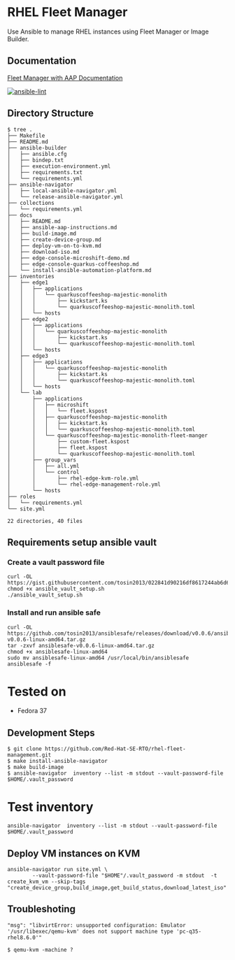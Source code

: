# RHEL Fleet Manager
Use Ansible to manage RHEL instances using Fleet Manager or Image Builder. 

## Documentation
[Fleet Manager with AAP Documentation](docs/README.md)

[![ansible-lint](https://github.com/Red-Hat-SE-RTO/rhel-fleet-management/actions/workflows/ansible-lint.yml/badge.svg)](https://github.com/Red-Hat-SE-RTO/rhel-fleet-management/actions/workflows/ansible-lint.yml)

## Directory Structure 
```
$ tree .
├── Makefile
├── README.md
├── ansible-builder
│   ├── ansible.cfg
│   ├── bindep.txt
│   ├── execution-environment.yml
│   ├── requirements.txt
│   └── requirements.yml
├── ansible-navigator
│   ├── local-ansible-navigator.yml
│   └── release-ansible-navigator.yml
├── collections
│   └── requirements.yml
├── docs
│   ├── README.md
│   ├── ansible-aap-instructions.md
│   ├── build-image.md
│   ├── create-device-group.md
│   ├── deploy-vm-on-to-kvm.md
│   ├── download-iso.md
│   ├── edge-console-microshift-demo.md
│   ├── edge-console-quarkus-coffeeshop.md
│   └── install-ansible-automation-platform.md
├── inventories
│   ├── edge1
│   │   ├── applications
│   │   │   └── quarkuscoffeeshop-majestic-monolith
│   │   │       ├── kickstart.ks
│   │   │       └── quarkuscoffeeshop-majestic-monolith.toml
│   │   └── hosts
│   ├── edge2
│   │   ├── applications
│   │   │   └── quarkuscoffeeshop-majestic-monolith
│   │   │       ├── kickstart.ks
│   │   │       └── quarkuscoffeeshop-majestic-monolith.toml
│   │   └── hosts
│   ├── edge3
│   │   ├── applications
│   │   │   └── quarkuscoffeeshop-majestic-monolith
│   │   │       ├── kickstart.ks
│   │   │       └── quarkuscoffeeshop-majestic-monolith.toml
│   │   └── hosts
│   └── lab
│       ├── applications
│       │   ├── microshift
│       │   │   └── fleet.kspost
│       │   ├── quarkuscoffeeshop-majestic-monolith
│       │   │   ├── kickstart.ks
│       │   │   └── quarkuscoffeeshop-majestic-monolith.toml
│       │   └── quarkuscoffeeshop-majestic-monolith-fleet-manger
│       │       ├── custom-fleet.kspost
│       │       ├── fleet.kspost
│       │       └── quarkuscoffeeshop-majestic-monolith.toml
│       ├── group_vars
│       │   ├── all.yml
│       │   └── control
│       │       ├── rhel-edge-kvm-role.yml
│       │       └── rhel-edge-management-role.yml
│       └── hosts
├── roles
│   └── requirements.yml
└── site.yml

22 directories, 40 files
```
## Requirements setup ansible vault

### Create a vault password file
```
curl -OL https://gist.githubusercontent.com/tosin2013/022841d90216df8617244ab6d6aceaf8/raw/94bbcb5f08e4d1f8507cef935a8ba27c092bb85a/ansible_vault_setup.sh
chmod +x ansible_vault_setup.sh
./ansible_vault_setup.sh
```

### Install and run ansible safe
```
curl -OL https://github.com/tosin2013/ansiblesafe/releases/download/v0.0.6/ansiblesafe-v0.0.6-linux-amd64.tar.gz
tar -zxvf ansiblesafe-v0.0.6-linux-amd64.tar.gz
chmod +x ansiblesafe-linux-amd64 
sudo mv ansiblesafe-linux-amd64 /usr/local/bin/ansiblesafe
ansiblesafe -f 

```
# Tested on 
* Fedora 37

## Development Steps
```
$ git clone https://github.com/Red-Hat-SE-RTO/rhel-fleet-management.git
$ make install-ansible-navigator
$ make build-image
$ ansible-navigator  inventory --list -m stdout --vault-password-file $HOME/.vault_password
```


# Test inventory
```
ansible-navigator  inventory --list -m stdout --vault-password-file $HOME/.vault_password
```

## Deploy VM instances on KVM 
```
ansible-navigator run site.yml \
        --vault-password-file "$HOME"/.vault_password -m stdout  -t create_kvm_vm --skip-tags "create_device_group,build_image,get_build_status,download_latest_iso"
```

## Troubleshoting
```
"msg": "libvirtError: unsupported configuration: Emulator '/usr/libexec/qemu-kvm' does not support machine type 'pc-q35-rhel8.6.0'"

$ qemu-kvm -machine ?
```